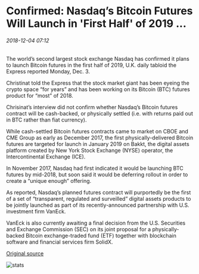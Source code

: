 # Confirmed: Nasdaq’s Bitcoin Futures Will Launch in 'First Half' of 2019 ...

###### 2018-12-04 07:12

The world’s second largest stock exchange Nasdaq has confirmed it plans to launch Bitcoin futures in the first half of 2019, U.K. daily tabloid the Express reported Monday, Dec. 3.

Christinat told the Express that the stock market giant has been eyeing the crypto space “for years” and has been working on its Bitcoin (BTC) futures product for “most” of 2018.

Chrisinat’s interview did not confirm whether Nasdaq’s Bitcoin futures contract will be cash-backed, or physically settled (i.e. with returns paid out in BTC rather than fiat currency).

While cash-settled Bitcoin futures contracts came to market on CBOE and CME Group as early as December 2017, the first physically-delivered Bitcoin futures are targeted for launch in January 2019 on Bakkt, the digital assets platform created by New York Stock Exchange (NYSE) operator, the Intercontinental Exchange (ICE).

In November 2017, Nasdaq had first indicated it would be launching BTC futures by mid-2018, but soon said it would be deferring rollout in order to create a “unique enough” offering.

As reported, Nasdaq’s planned futures contract will purportedly be the first of a set of “transparent, regulated and surveilled” digital assets products to be jointly launched as part of its recently-announced partnership with U.S. investment firm VanEck.

VanEck is also currently awaiting a final decision from the U.S. Securities and Exchange Commission (SEC) on its joint proposal for a physically-backed Bitcoin exchange-traded fund (ETF) together with blockchain software and financial services firm SolidX.

[Original source](https://cointelegraph.com/news/confirmed-nasdaqs-bitcoin-futures-will-launch-in-first-half-of-2019)

![stats](https://c.statcounter.com/11760860/0/a89fa40b/1/ "stats")